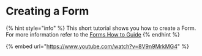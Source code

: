 # Creating a Form

{% hint style="info" %}
This short tutorial shows you how to create a Form.  For more information refer to the [Forms How to Guide](<../README (1).md>)
{% endhint %}

{% embed url="https://www.youtube.com/watch?v=8V9n9MrkMG4" %}
